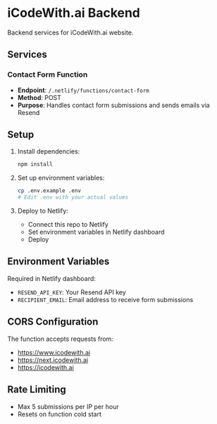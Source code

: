# iCodeWith.ai Backend

Backend services for iCodeWith.ai website.

## Services

### Contact Form Function
- **Endpoint**: `/.netlify/functions/contact-form`
- **Method**: POST
- **Purpose**: Handles contact form submissions and sends emails via Resend

## Setup

1. Install dependencies:
   ```bash
   npm install
   ```

2. Set up environment variables:
   ```bash
   cp .env.example .env
   # Edit .env with your actual values
   ```

3. Deploy to Netlify:
   - Connect this repo to Netlify
   - Set environment variables in Netlify dashboard
   - Deploy

## Environment Variables

Required in Netlify dashboard:
- `RESEND_API_KEY`: Your Resend API key
- `RECIPIENT_EMAIL`: Email address to receive form submissions

## CORS Configuration

The function accepts requests from:
- https://www.icodewith.ai
- https://next.icodewith.ai  
- https://icodewith.ai

## Rate Limiting

- Max 5 submissions per IP per hour
- Resets on function cold start